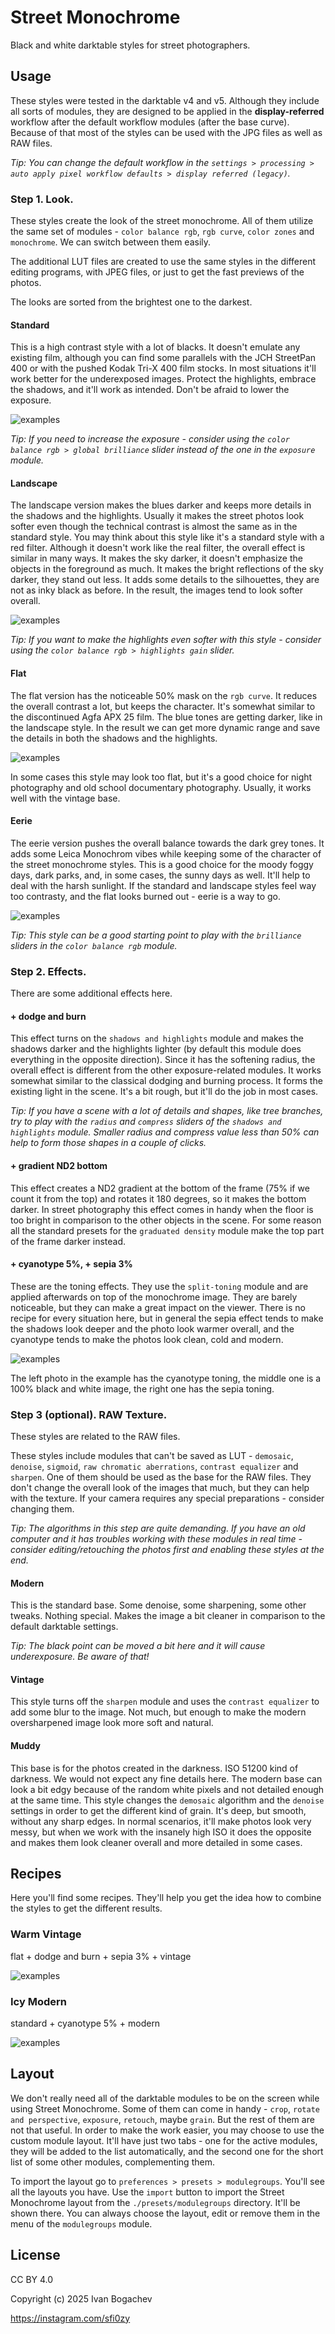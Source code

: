 # Street Monochrome

Black and white darktable styles for street photographers.


## Usage

These styles were tested in the darktable v4 and v5. Although they include all sorts of modules, they are designed to be applied in the **display-referred** workflow after the default workflow modules (after the base curve). Because of that most of the styles can be used with the JPG files as well as RAW files.

*Tip: You can change the default workflow in the `settings > processing > auto apply pixel workflow defaults > display referred (legacy)`.*


### Step 1. Look.

These styles create the look of the street monochrome. All of them utilize the same set of modules - `color balance rgb`, `rgb curve`, `color zones` and `monochrome`. We can switch between them easily.

The additional LUT files are created to use the same styles in the different editing programs, with JPEG files, or just to get the fast previews of the photos.

The looks are sorted from the brightest one to the darkest.

#### Standard

This is a high contrast style with a lot of blacks. It doesn't emulate any existing film, although you can find some parallels with the JCH StreetPan 400 or with the pushed Kodak Tri-X 400 film stocks. In most situations it'll work better for the underexposed images. Protect the highlights, embrace the shadows, and it'll work as intended. Don't be afraid to lower the exposure.

![examples](examples/standard.jpg)

*Tip: If you need to increase the exposure - consider using the `color balance rgb > global brilliance` slider instead of the one in the `exposure` module.*

#### Landscape

The landscape version makes the blues darker and keeps more details in the shadows and the highlights. Usually it makes the street photos look softer even though the technical contrast is almost the same as in the standard style. You may think about this style like it's a standard style with a red filter. Although it doesn't work like the real filter, the overall effect is similar in many ways. It makes the sky darker, it doesn't emphasize the objects in the foreground as much. It makes the bright reflections of the sky darker, they stand out less. It adds some details to the silhouettes, they are not as inky black as before. In the result, the images tend to look softer overall.

![examples](examples/landscape.jpg)

*Tip: If you want to make the highlights even softer with this style - consider using the `color balance rgb > highlights gain` slider.*

#### Flat

The flat version has the noticeable 50% mask on the `rgb curve`. It reduces the overall contrast a lot, but keeps the character. It's somewhat similar to the discontinued Agfa APX 25 film. The blue tones are getting darker, like in the landscape style. In the result we can get more dynamic range and save the details in both the shadows and the highlights.

![examples](examples/flat.jpg)

In some cases this style may look too flat, but it's a good choice for night photography and old school documentary photography. Usually, it works well with the vintage base.

#### Eerie

The eerie version pushes the overall balance towards the dark grey tones. It adds some Leica Monochrom vibes while keeping some of the character of the street monochrome styles. This is a good choice for the moody foggy days, dark parks, and, in some cases, the sunny days as well. It'll help to deal with the harsh sunlight. If the standard and landscape styles feel way too contrasty, and the flat looks burned out - eerie is a way to go.

![examples](examples/eerie.jpg)

*Tip: This style can be a good starting point to play with the `brilliance` sliders in the `color balance rgb` module.*


### Step 2. Effects.

There are some additional effects here.

#### + dodge and burn

This effect turns on the `shadows and highlights` module and makes the shadows darker and the highlights lighter (by default this module does everything in the opposite direction). Since it has the softening radius, the overall effect is different from the other exposure-related modules. It works somewhat similar to the classical dodging and burning process. It forms the existing light in the scene. It's a bit rough, but it'll do the job in most cases.

*Tip: If you have a scene with a lot of details and shapes, like tree branches, try to play with the `radius` and `compress` sliders of the `shadows and highlights` module. Smaller radius and compress value less than 50% can help to form those shapes in a couple of clicks.*

#### + gradient ND2 bottom

This effect creates a ND2 gradient at the bottom of the frame (75% if we count it from the top) and rotates it 180 degrees, so it makes the bottom darker. In street photography this effect comes in handy when the floor is too bright in comparison to the other objects in the scene. For some reason all the standard presets for the `graduated density` module make the top part of the frame darker instead.

#### + cyanotype 5%, + sepia 3%

These are the toning effects. They use the `split-toning` module and are applied afterwards on top of the monochrome image. They are barely noticeable, but they can make a great impact on the viewer. There is no recipe for every situation here, but in general the sepia effect tends to make the shadows look deeper and the photo look warmer overall, and the cyanotype tends to make the photos look clean, cold and modern.

![examples](examples/toning.jpg)

The left photo in the example has the cyanotype toning, the middle one is a 100% black and white image, the right one has the sepia toning.


### Step 3 (optional). RAW Texture.

These styles are related to the RAW files.

These styles include modules that can't be saved as LUT - `demosaic`, `denoise`, `sigmoid`, `raw chromatic aberrations`, `contrast equalizer` and `sharpen`. One of them should be used as the base for the RAW files. They don't change the overall look of the images that much, but they can help with the texture. If your camera requires any special preparations - consider changing them.

*Tip: The algorithms in this step are quite demanding. If you have an old computer and it has troubles working with these modules in real time - consider editing/retouching the photos first and enabling these styles at the end.*

#### Modern

This is the standard base. Some denoise, some sharpening, some other tweaks. Nothing special. Makes the image a bit cleaner in comparison to the default darktable settings.

*Tip: The black point can be moved a bit here and it will cause underexposure. Be aware of that!*

#### Vintage

This style turns off the `sharpen` module and uses the `contrast equalizer` to add some blur to the image. Not much, but enough to make the modern oversharpened image look more soft and natural.

#### Muddy

This base is for the photos created in the darkness. ISO 51200 kind of darkness. We would not expect any fine details here. The modern base can look a bit edgy because of the random white pixels and not detailed enough at the same time. This style changes the `demosaic` algorithm and the `denoise` settings in order to get the different kind of grain. It's deep, but smooth, without any sharp edges. In normal scenarios, it'll make photos look very messy, but when we work with the insanely high ISO it does the opposite and makes them look cleaner overall and more detailed in some cases.


## Recipes

Here you'll find some recipes. They'll help you get the idea how to combine the styles to get the different results.

### Warm Vintage

flat + dodge and burn + sepia 3% + vintage

![examples](examples/vintage.jpg)

### Icy Modern

standard + cyanotype 5% + modern

![examples](examples/modern.jpg)


## Layout

We don't really need all of the darktable modules to be on the screen while using Street Monochrome. Some of them can come in handy - `crop`, `rotate and perspective`, `exposure`, `retouch`, maybe `grain`. But the rest of them are not that useful. In order to make the work easier, you may choose to use the custom module layout. It'll have just two tabs - one for the active modules, they will be added to the list automatically, and the second one for the short list of some other modules, complementing them.

To import the layout go to `preferences > presets > modulegroups`. You'll see all the layouts you have. Use the `import` button to import the Street Monochrome layout from the `./presets/modulegroups` directory. It'll be shown there. You can always choose the layout, edit or remove them in the menu of the `modulegroups` module.


## License

CC BY 4.0

Copyright (c) 2025 Ivan Bogachev

https://instagram.com/sfi0zy
